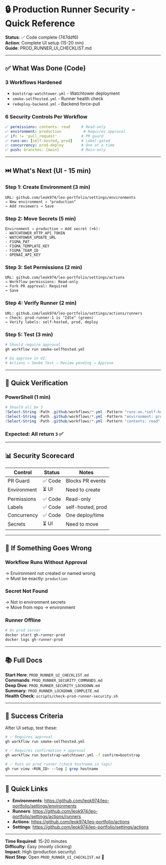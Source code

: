 # 🔒 Production Runner Security - Quick Reference

**Status**: ✅ Code complete (747ddf6)  
**Action**: Complete UI setup (15-20 min)  
**Guide**: PROD_RUNNER_UI_CHECKLIST.md

---

## ✅ What Was Done (Code)

### 3 Workflows Hardened
- `bootstrap-watchtower.yml` - Watchtower deployment
- `smoke-selfhosted.yml` - Runner health check  
- `redeploy-backend.yml` - Backend force-pull

### 6 Security Controls Per Workflow
```yaml
✅ permissions: contents: read     # Read-only
✅ environment: production          # Requires approval
✅ if: != 'pull_request'           # PR guard
✅ runs-on: [self-hosted, prod]    # Label-gated
✅ concurrency: prod-deploy        # One at a time
✅ push: branches: [main]          # Main-only
```

---

## ⏭️ What's Next (UI - 15 min)

### Step 1: Create Environment (3 min)
```
URL: github.com/leok974/leo-portfolio/settings/environments
→ New environment → "production"
→ Add reviewers → Save
```

### Step 2: Move Secrets (5 min)
```
Environment → production → Add secret (×6):
- WATCHTOWER_HTTP_API_TOKEN
- WATCHTOWER_UPDATE_URL
- FIGMA_PAT
- FIGMA_TEMPLATE_KEY
- FIGMA_TEAM_ID
- OPENAI_API_KEY
```

### Step 3: Set Permissions (2 min)
```
URL: github.com/leok974/leo-portfolio/settings/actions
→ Workflow permissions: Read-only
→ Fork PR approval: Required
→ Save
```

### Step 4: Verify Runner (2 min)
```
URL: github.com/leok974/leo-portfolio/settings/actions/runners
→ Check: prod-runner-1 is "Idle" (green)
→ Verify labels: self-hosted, prod, deploy
```

### Step 5: Test (3 min)
```bash
# Should require approval
gh workflow run smoke-selfhosted.yml

# Go approve in UI:
# Actions → Smoke Test → Review pending → Approve
```

---

## 🧪 Quick Verification

### PowerShell (1 min)
```powershell
# Should all be 3
(Select-String -Path .github/workflows/*.yml -Pattern "runs-on.*self-hosted").Count
(Select-String -Path .github/workflows/*.yml -Pattern "environment: production").Count
(Select-String -Path .github/workflows/*.yml -Pattern "contents: read").Count
```

### Expected: All return `3` ✅

---

## 📊 Security Scorecard

| Control | Status | Notes |
|---------|--------|-------|
| PR Guard | ✅ Code | Blocks PR events |
| Environment | ⏳ UI | Need to create |
| Permissions | ✅ Code | Read-only |
| Labels | ✅ Code | self-hosted, prod |
| Concurrency | ✅ Code | One deploy/time |
| Secrets | ⏳ UI | Need to move |

---

## 🚨 If Something Goes Wrong

### Workflow Runs Without Approval
→ Environment not created or named wrong  
→ Must be exactly: `production`

### Secret Not Found
→ Not in environment secrets  
→ Move from repo → environment

### Runner Offline
```bash
# On prod server
docker start gh-runner-prod
docker logs gh-runner-prod
```

---

## 📚 Full Docs

**Start Here**: `PROD_RUNNER_UI_CHECKLIST.md`  
**Commands**: `PROD_RUNNER_SECURITY_COMMANDS.md`  
**Deep Dive**: `PROD_RUNNER_SECURITY_LOCKDOWN.md`  
**Summary**: `PROD_RUNNER_LOCKDOWN_COMPLETE.md`  
**Health Check**: `scripts/check-prod-runner-security.sh`

---

## 🎯 Success Criteria

After UI setup, test these:

```bash
# ✅ Requires approval
gh workflow run smoke-selfhosted.yml

# ✅ Requires confirmation + approval
gh workflow run bootstrap-watchtower.yml -f confirm=bootstrap

# ✅ Runs on prod runner (check hostname in logs)
gh run view <RUN_ID> --log | grep hostname
```

---

## 🔗 Quick Links

- **Environments**: https://github.com/leok974/leo-portfolio/settings/environments
- **Runners**: https://github.com/leok974/leo-portfolio/settings/actions/runners
- **Actions**: https://github.com/leok974/leo-portfolio/actions
- **Settings**: https://github.com/leok974/leo-portfolio/settings/actions

---

**Time Required**: 15-20 minutes  
**Difficulty**: Easy (mostly clicking)  
**Impact**: High (production security)  
**Next Step**: Open `PROD_RUNNER_UI_CHECKLIST.md` 🚀
